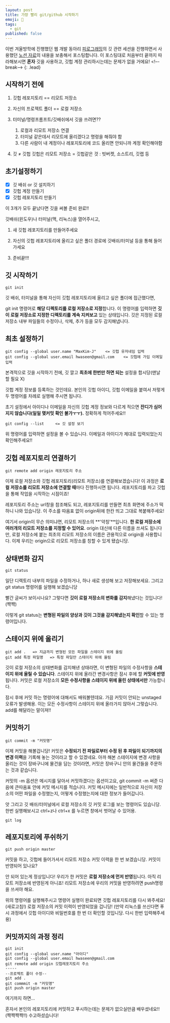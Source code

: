 ```yaml
---
layout: post
title: 가장 빨리 git/github 시작하기
emoji: 🙌
tags:
  - git
published: false
---
```


이번 겨울방학에 진행했던 웹 개발 동아리 [피로그래밍]()의 깃 관련 세션을 진행하면서 사용했던 [노션 자료]()의 내용을 보충해서 포스팅합니다. 이 포스팅대로 처음부터 끝까지 따라해보시면 **혼자** 깃을 사용하고, 깃헙 계정 관리하시는데는 문제가 없을 거에요!
<!–-break-–> 
{: .lead}


## 시작하기 전에

1. 깃헙 레포지토리 == 리모트 저장소
2. 자신의 프로젝트 폴더 == 로컬 저장소

3. 터미널/명령프롬프트/깃배쉬에서 깃을 쓰려면??
    1. 로컬과 리모트 저장소 연결
    2. 터미널 같은데서 리모트에 올리겠다고 명령을 해줘야 함
    3. 다른 사람이 내 계정이나 레포지토리에 코드 올리면 안되니까 계정 확인해야함

4. 깃 ≠ 깃헙
    깃헙은 리모트 저장소 = 깃헙같은 것 : 빗버켓, 소스트리, 깃랩 등

## 초기설정하기

- [x]  깃 배쉬 or 깃 설치하기
- [x]  깃헙 계정 만들기
- [x]  깃헙 레포지토리 만들기

이 3개가 모두 끝났다면 깃을 써볼 준비 완료!!

깃배쉬(윈도우)나 터미널(맥, 리눅스)을 열어주시고, 

1. 새 깃헙 레포지토리를 만들어주세요
2. 자신의 깃헙 레포지토리에 올리고 싶은 폴더 경로에 깃배쉬/터미널 등을 통해 들어가세요

3.  준비끝!!!

## 깃 시작하기

    git init

깃 배쉬, 터미널을 통해 자신이 깃헙 레포지토리에 올리고 싶은 폴더에 접근했다면,

git init 명령어로 **해당 디렉토리를 로컬 저장소로 지정**합니다. 이 명령어를 입력하면 **깃이 로컬 저장소로 지정한 디렉토리를 계속 지켜보고** 있는 상태입니다. 깃은 지정된 로컬 저장소 내부 파일들의 수정이나, 삭제, 추가 등을 모두 감지해냅니다.

## 최초 설정하기

    git config --global user.name "MaxKim-J"    <= 깃헙 유저네임 입력
    git config --global user.email hwaseen@gmail.com    <= 깃헙에 가입 이메일 입력

본격적으로 깃을 시작하기 전에, 깃 깔고 **최초에 한번만 하면 되는** 설정을 합시당(맨날 할 필요 X)

깃헙 계정 정보를 등록하는 것인데요. 본인의 깃헙 아이디, 깃헙 이메일을 붙여서 저렇게 두 명령어를 차례로 실행해 주시면 됩니다.

초기 설정에서 아이디나 이메일을 자신의 깃헙 계정 정보와 다르게 적으면 **잔디가 심어지지 않습니다(일일 몇커밋 확인 불가ㅜㅜ).** 정확하게 적어주세요!!

    git config --list     <= 깃 설정 보기 

위 명령어를 입력하면 설정을 볼 수 있습니다. 이메일과 아이디가 제대로 입력되었는지 확인해주세요!!

## 깃헙 레포지토리 연결하기

    git remote add origin 레포지토리 주소

이제 로컬 저장소와 깃헙 레포지토리(리모트 저장소)를 연결해보겠습니다! 이 과정은 **로컬 저장소를 리모트 저장소에 연결할 때**마다 진행하시면 됩니다. 레포지토리를 파고 깃헙을 통해 작업을 시작하는 시점이죠! 

레포지토리 주소는 url창을 참조해도 되고, 레포지토리를 만들면 최초 화면에 주소가 떡하니 나와 있습니당. 이 주소를 따옴표 없이 origin뒤에 한칸 띄고 그대로 복붙해주세요!

여기서 origin이 무슨 의미냐면, 리모트 저장소의 **'약칭'**입니다. **한 로컬 저장소에 여러개의 리모트 저장소를 지정할 수 있어요**. origin 대신에 다른 이름을 쓰셔도 됩니다만, 로컬 저장소에 붙는 최초의 리모트 저장소의 이름은 관용적으로 origin을 사용합니다. 이제 우리는 origin으로 리모트 저장소를 칭할 수 있게 됐습니당.

## 상태변화 감지

    git status

일단 디렉토리 내부의 파일을 수정하거나, 하나 새로 생성해 보고 저장해보세요. 그리고 git status 명령어를 실행해 보겠습니당

빨간 글씨가 보이시나요? 그렇다면 **깃이 로컬 저장소의 변화를 감지**해냈다는 것입니다!(쨕쨕)

이렇게 git status는 **변형된 파일의 양상과 깃이 그것을 감지해냈는지 확인**할 수 있는 명령어입니다.

## 스테이지 위에 올리기

    git add .   => 지금까지 변형된 모든 파일을 스테이지 위에 올림
    git add 특정 파일명   => 특정 파일만 스테이지 위에 올림

깃이 로컬 저장소의 상태변화를 감지해낸 상태라면, 이 변형된 파일의 수정사항을 **스테이지 위에 올릴 수 있습니다**. 스테이지 위에 올라간 변경사항은 잠시 후에 할 **커밋에 반영**됩니다. 커밋은 로컬 저장소의 **모든 수정사항을 스테이지 위에 올린 상태에서만** 가능합니다. 

잠시 후에 커밋 하는 명령어에 대해서도 배워볼텐데요. 가끔 커밋이 안되는 unstaged오류가 발생해용. 이는 모든 수정사항이 스테이지 위에 올라가지 않아서 그렇습니다. add를 해달라는 말이져!!

## 커밋하기

    git commit -m "커밋명"

이제 커밋을 해볼겁니당! 커밋은 **수정되기 전 파일로부터 수정 된 후 파일이 되기까지의 변경 이력**을 기록해 놓는 것이라고 할 수 있겠네요. 아까 해본 스테이지에 변경 사항을 올리는 것이 장바구니에 물건을 담는 것이라면, 커밋은 장바구니 안의 물건들을 주문하는 것과 같습니다. 

커밋의 -m 옵션은 메시지를 달아서 커밋하겠다는 옵션이고요, git commit -m 써준 다음에 큰따옴표 안에 커밋 메시지를 적습니다. 커밋 메시지에는 일반적으로 자신이 저장소의 어떤 파일을 수정했는지, 어떻게 수정했는지에 대한 정보가 들어갑니다. 

앗 그리고 깃 배쉬/터미널에서 로컬 저장소의 깃 커밋 로그를 보는 명령어도 있습니당. 한번 실행해보시고 ctrl+z나 ctrl+x 를 누르면 창에서 벗어날 수 있어용.

    git log

## 레포지토리에 푸쉬하기

    git push origin master

커밋을 하고, 깃헙에 들어가셔서 리모트 저장소 커밋 이력을 한 번 보겠습니당. 커밋이 반영되어 있나요? 

안 되어 있는게 정상입니다! 우리가 한 커밋은 **로컬 저장소에 먼저 반영**됩니다. 아직 리모트 저장소에 반영된게 아니죠! 리모트 저장소에 우리의 커밋을 반영하려면 push명령을 쓰셔야 해요.

위의 명령어를 실행해주시고 명령어 실행이 완료되면 깃헙 레포지토리를 다시 봐주세요!(새로고침!) 로컬 저장소의 커밋 이력이 반영되었을 겁니당! (만약 리눅스를 쓰신다면 푸시 과정에서 깃헙 아이디와 비밀번호를 한 번 더 확인할 것입니당. 다시 한번 입력해주세용)

## 커밋까지의 과정 정리

    git init
    git config --global user.name "아이디"
    git config --global user.email hwaseen@gmail.com
    git remote add origin 깃헙레포지토리 주소
    -----
    --프로젝트 폴더 수정--
    git add .
    git commmit -m "커밋명"
    git push origin master

여기까지 하면...

혼자서 본인의 레포지토리에 커밋하고 푸시하는데는 문제가 없으실만큼 배우셨네요!! (쨕쨕쨕쨕!!) 수고하셨습니다!